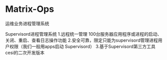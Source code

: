 # Matrix-Ops
运维业务进程管理系统

Supervisord进程管理系统
1.远程统一管理 100台服务器应用程序或进程的启动、关闭、重启、查看日志操作功能
2.安全可靠，限定只能为supervisord管理进程用户权限（我们一般用apps启动 Supervisord）
3.基于Supervisord第三方工具cesi的二次开发版本
